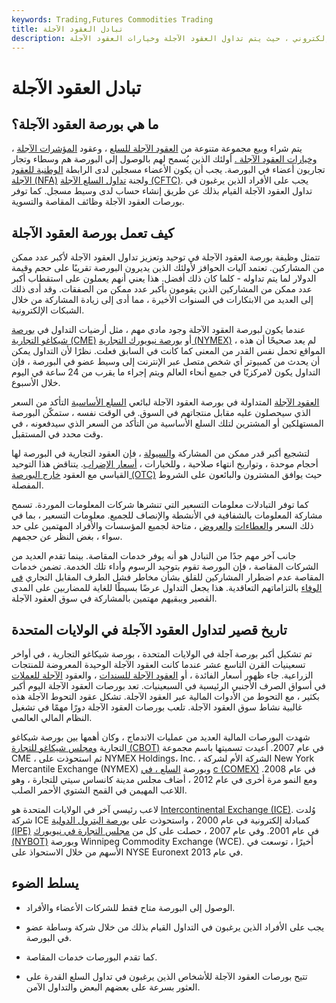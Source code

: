 ```yaml
---
keywords: Trading,Futures Commodities Trading
title: تبادل العقود الآجلة
description: بورصة العقود الآجلة هي سوق مركزي ، مادي أو إلكتروني ، حيث يتم تداول العقود الآجلة وخيارات العقود الآجلة.
---
```


# تبادل العقود الآجلة
## ما هي بورصة العقود الآجلة؟

يتم شراء وبيع مجموعة متنوعة من [العقود الآجلة للسلع](/futurescontract) ، وعقود [المؤشرات الآجلة](/indexfutures) ، [وخيارات العقود الآجلة .](/options-on-futures) أولئك الذين يُسمح لهم بالوصول إلى البورصة هم وسطاء وتجار تجاريون أعضاء في البورصة. يجب أن يكون الأعضاء مسجلين لدى الرابطة [الوطنية للعقود الآجلة (NFA)](/nfa) ولجنة [تداول السلع الآجلة (CFTC)](/cftc). يجب على الأفراد الذين يرغبون في تداول العقود الآجلة القيام بذلك عن طريق إنشاء حساب لدى وسيط مسجل. كما توفر بورصات العقود الآجلة وظائف المقاصة والتسوية.

## كيف تعمل بورصة العقود الآجلة

تتمثل وظيفة بورصة العقود الآجلة في توحيد وتعزيز تداول العقود الآجلة لأكبر عدد ممكن من المشاركين. تعتمد آليات الحوافز لأولئك الذين يديرون البورصة تقريبًا على حجم وقيمة الدولار لما يتم تداوله - كلما كان ذلك أفضل. هذا يعني أنهم يعملون على استقطاب أكبر عدد ممكن من المشاركين الذين يقومون بأكبر عدد ممكن من الصفقات. وقد أدى ذلك إلى العديد من الابتكارات في السنوات الأخيرة ، مما أدى إلى زيادة المشاركة من خلال الشبكات الإلكترونية.

عندما يكون لبورصة العقود الآجلة وجود مادي مهم ، مثل أرضيات التداول في [بورصة شيكاغو التجارية (CME)](/cme) أو [بورصة نيويورك التجارية (NYMEX)](/nymex) ، لم يعد صحيحًا أن هذه المواقع تحمل نفس القدر من المعنى كما كانت في السابق فعلت. نظرًا لأن التداول يمكن أن يحدث من كمبيوتر أي شخص متصل عبر الإنترنت إلى وسيط عضو في البورصة ، فإن التداول يكون لامركزيًا في جميع أنحاء العالم ويتم إجراء ما يقرب من 24 ساعة في اليوم خلال الأسبوع.

[العقود الآجلة](/futures) المتداولة في بورصة العقود الآجلة لبائعي [السلع الأساسية](/commodity) التأكد من السعر الذي سيحصلون عليه مقابل منتجاتهم في السوق. في الوقت نفسه ، ستمكّن البورصة المستهلكين أو المشترين لتلك السلع الأساسية من التأكد من السعر الذي سيدفعونه ، في وقت محدد في المستقبل.

لتشجيع أكبر قدر ممكن من المشاركة [والسيولة](/liquidity) ، فإن العقود التجارية في البورصة لها أحجام موحدة ، وتواريخ انتهاء صلاحية ، وللخيارات ، [أسعار الإضراب](/strikeprice). يتناقض هذا التوحيد القياسي مع العقود [خارج البورصة (OTC)](/otc) حيث يوافق المشترون والبائعون على الشروط المفصلة.

كما توفر التبادلات معلومات التسعير التي تنشرها شركات المعلومات الموردة. تسمح مشاركة المعلومات بالشفافية في الأنشطة والإنصاف للجميع. معلومات التسعير ، بما في ذلك السعر [والعطاءات](/bid) [والعروض](/offer) ، متاحة لجميع المؤسسات والأفراد المهتمين على حد سواء ، بغض النظر عن حجمهم.

جانب آخر مهم جدًا من التبادل هو أنه يوفر خدمات المقاصة. بينما تقدم العديد من الشركات المقاصة ، فإن البورصة تقوم بتوحيد الرسوم وأداء تلك الخدمة. تضمن خدمات المقاصة عدم اضطرار المشاركين للقلق بشأن مخاطر فشل الطرف المقابل التجاري [في الوفاء](/failuretodeliver) بالتزاماتهم التعاقدية. هذا يجعل التداول عرضًا بسيطًا للغاية للمضاربين على المدى القصير ويبقيهم مهتمين بالمشاركة في سوق العقود الآجلة.

## تاريخ قصير لتداول العقود الآجلة في الولايات المتحدة

تم تشكيل أكبر بورصة آجلة في الولايات المتحدة ، بورصة شيكاغو التجارية ، في أواخر تسعينيات القرن التاسع عشر عندما كانت العقود الآجلة الوحيدة المعروضة للمنتجات الزراعية. جاء ظهور أسعار الفائدة ، أو [العقود الآجلة للسندات](/bondfutures) ، والعقود [الآجلة للعملات](/currencyfuture) في أسواق الصرف الأجنبي الرئيسية في السبعينيات. تعد بورصات العقود الآجلة اليوم أكبر بكثير ، مع التحوط من الأدوات المالية عبر العقود الآجلة. تشكل عقود التحوط الآجلة هذه غالبية نشاط سوق العقود الآجلة. تلعب بورصات العقود الآجلة دورًا مهمًا في تشغيل النظام المالي العالمي.

شهدت البورصات المالية العديد من عمليات الاندماج ، وكان أهمها بين بورصة شيكاغو التجارية [ومجلس شيكاغو للتجارة (CBOT)](/cbot) في عام 2007. أعيدت تسميتها باسم مجموعة CME ، ثم استحوذت على NYMEX Holdings، Inc. ، الشركة الأم لشركة New York Mercantile Exchange (NYMEX) وبورصة [السلع ، في](/comex) [c (COMEX)](/comex) في عام 2008. ومع النمو مرة أخرى في عام 2012 ، أضاف مجلس مدينة كانساس سيتي للتجارة ، وهو اللاعب المهيمن في القمح الشتوي الأحمر الصلب.

لاعب رئيسي آخر في الولايات المتحدة هو [Intercontinental Exchange (ICE)](/intercontinentalexchange). وُلدت شركة ICE كمبادلة إلكترونية في عام 2000 ، واستحوذت على [بورصة البترول الدولية (IPE)](/international-petroleum-exchange) في عام 2001. وفي عام 2007 ، حصلت على كل من [مجلس التجارة في نيويورك (NYBOT)](/nybot) وبورصة Winnipeg Commodity Exchange (WCE). أخيرًا ، توسعت في الأسهم من خلال الاستحواذ على NYSE Euronext في عام 2013.

## يسلط الضوء

- الوصول إلى البورصة متاح فقط للشركات الأعضاء والأفراد.

- يجب على الأفراد الذين يرغبون في التداول القيام بذلك من خلال شركة وساطة عضو في البورصة.

- كما تقدم البورصات خدمات المقاصة.

- تتيح بورصات العقود الآجلة للأشخاص الذين يرغبون في تداول السلع القدرة على العثور بسرعة على بعضهم البعض والتداول الآمن.

